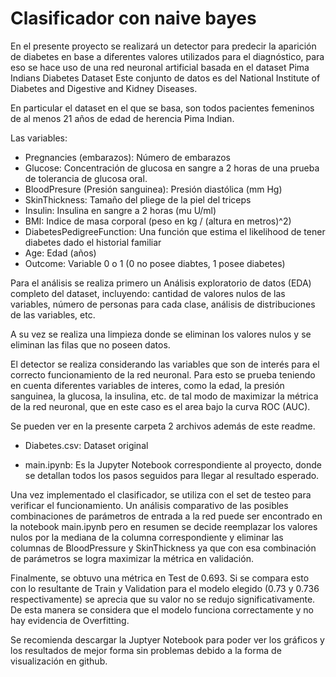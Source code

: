 # Clasificador con naive bayes

En el presente proyecto se realizará un detector para predecir la aparición de diabetes en base a diferentes valores utilizados para el diagnóstico, para eso se hace uso de una red neuronal artificial basada en el dataset Pima Indians Diabetes Dataset 
Este conjunto de datos es del National Institute of Diabetes and Digestive and Kidney Diseases. 

En particular el dataset en el que se basa, son todos pacientes femeninos de al menos 21 años de edad de herencia Pima Indian.

Las variables:

*   Pregnancies (embarazos): Número de embarazos
*   Glucose: Concentración de glucosa en sangre a 2 horas de una prueba de tolerancia de glucosa oral.
*   BloodPresure (Presión sanguinea): Presión diastólica (mm Hg)
*   SkinThickness: Tamaño del pliege de la piel del triceps
*   Insulin: Insulina en sangre a 2 horas (mu U/ml)
*   BMI: Indice de masa corporal (peso en kg / (altura en metros)^2)
*   DiabetesPedigreeFunction: Una función que estima el likelihood de tener diabetes dado el historial familiar
*   Age: Edad (años)
*   Outcome: Variable 0 o 1 (0 no posee diabtes, 1 posee diabetes)

Para el análisis se realiza primero un Análisis exploratorio de datos (EDA) completo del dataset, incluyendo: cantidad de valores nulos de las variables, número de personas para cada clase, análisis de distribuciones de las variables, etc.

A su vez se realiza una limpieza donde se eliminan los valores nulos y se eliminan las filas que no poseen datos.

El detector se realiza considerando las variables que son de interés para el correcto funcionamiento de la red neuronal. Para esto se prueba teniendo en cuenta diferentes variables de interes, como la edad, la presión sanguinea, la glucosa, la insulina, etc. de tal modo de maximizar la métrica de la red neuronal, que en este caso es el area bajo la curva ROC (AUC).

Se pueden ver en la presente carpeta 2 archivos además de este readme.

- Diabetes.csv: Dataset original

- main.ipynb: Es la Jupyter Notebook correspondiente al proyecto, donde se detallan todos los pasos seguidos para llegar al resultado esperado.

Una vez implementado el clasificador, se utiliza con el set de testeo para verificar el funcionamiento. Un análisis comparativo de las posibles combinaciones de parámetros de entrada a la red puede ser encontrado en la notebook main.ipynb pero en resumen se decide reemplazar los valores nulos por la mediana de la columna correspondiente y eliminar las columnas de BloodPressure y SkinThickness ya que con esa combinación de parámetros se logra maximizar la métrica en validación.

Finalmente, se obtuvo una métrica en Test de 0.693. Si se compara esto con lo resultante de Train y Validation para el modelo elegido (0.73 y 0.736 respectivamente) se aprecia que su valor no se redujo significativamente. De esta manera se considera que el modelo funciona correctamente y no hay evidencia de Overfitting.

Se recomienda descargar la Juptyer Notebook para poder ver los gráficos y los resultados de mejor forma sin problemas debido a la forma de visualización en github.

